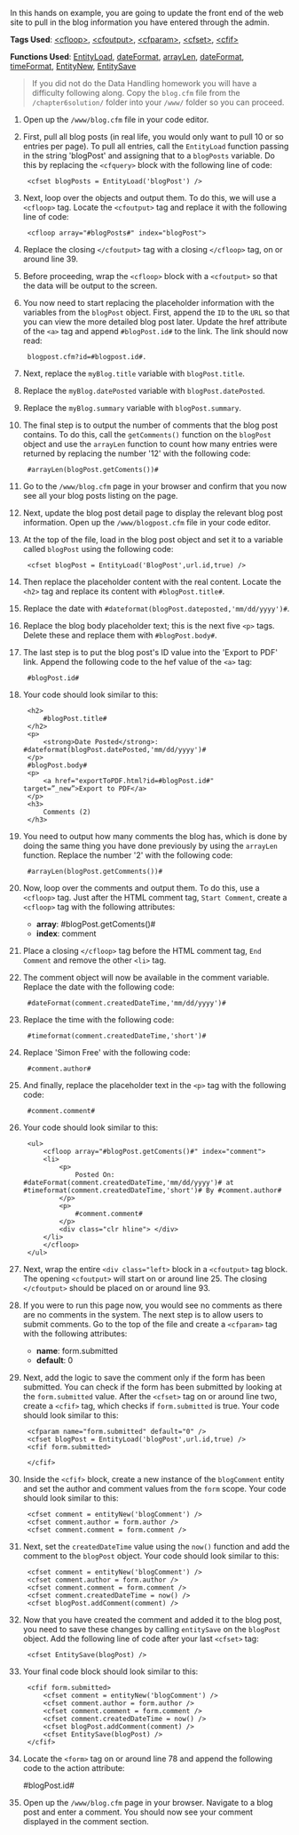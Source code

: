 In this hands on example, you are going to update the front end of the web site to pull in the blog information you have entered through the admin.

**Tags Used**: [\<cfloop>](http://help.adobe.com/en_US/ColdFusion/10.0/CFMLRef/WSc3ff6d0ea77859461172e0811cbec22c24-7fe2.html), [\<cfoutput>](http://help.adobe.com/en_US/ColdFusion/10.0/CFMLRef/WSc3ff6d0ea77859461172e0811cbec22c24-7ff6.html), [\<cfparam>](http://help.adobe.com/en_US/ColdFusion/10.0/CFMLRef/WSc3ff6d0ea77859461172e0811cbec22c24-7faf.html), [\<cfset>](http://help.adobe.com/en_US/ColdFusion/10.0/CFMLRef/WSc3ff6d0ea77859461172e0811cbec22c24-7ffd.html), [\<cfif>](http://help.adobe.com/en_US/ColdFusion/10.0/CFMLRef/WSc3ff6d0ea77859461172e0811cbec22c24-7fe8.html)

**Functions Used**: [EntityLoad](http://help.adobe.com/en_US/ColdFusion/10.0/CFMLRef/WS32C28934-CDCE-497f-8212-6342141C5846.html), [dateFormat](http://help.adobe.com/en_US/ColdFusion/10.0/CFMLRef/WSc3ff6d0ea77859461172e0811cbec22c24-7ff4.html), [arrayLen](http://help.adobe.com/en_US/ColdFusion/10.0/CFMLRef/WSc3ff6d0ea77859461172e0811cbec22c24-7f1b.html), [dateFormat](http://help.adobe.com/en_US/ColdFusion/10.0/CFMLRef/WSc3ff6d0ea77859461172e0811cbec22c24-7ff4.html), [timeFormat](http://help.adobe.com/en_US/ColdFusion/10.0/CFMLRef/WSc3ff6d0ea77859461172e0811cbec22c24-6de0.html), [EntityNew](http://help.adobe.com/en_US/ColdFusion/10.0/CFMLRef/WSfd7453be0f56bba437188258123092b394c-7ffe.html), [EntitySave](http://help.adobe.com/en_US/ColdFusion/10.0/CFMLRef/WS89F68C3F-0F5F-4c1b-88C4-4299A1E7F28A.html)

> If you did not do the Data Handling homework you will have a difficulty following along. Copy the `blog.cfm` file from the `/chapter6solution/` folder into your `/www/` folder so you can proceed.

1. Open up the `/www/blog.cfm` file in your code editor.
1. First, pull all blog posts (in real life, you would only want to pull 10 or so entries per page). To pull all entries, call the `EntityLoad` function passing in the string 'blogPost' and assigning that to a `blogPosts` variable. Do this by replacing the `<cfquery>` block with the following line of code:

        <cfset blogPosts = EntityLoad('blogPost') />

1. Next, loop over the objects and output them. To do this, we will use a `<cfloop>` tag. Locate the `<cfoutput>` tag and replace it with the following line of code:

        <cfloop array="#blogPosts#" index="blogPost">

1. Replace the closing `</cfoutput>` tag with a closing `</cfloop>` tag, on or around line 39.
1. Before proceeding, wrap the `<cfloop>` block with a `<cfoutput>` so that the data will be output to the screen.
1. You now need to start replacing the placeholder information with the variables from the `blogPost` object. First, append the `ID` to the `URL` so that you can view the more detailed blog post later. Update the href attribute of the `<a>` tag and append `#blogPost.id#` to the link. The link should now read:

        blogpost.cfm?id=#blogpost.id#.

1. Next, replace the `myBlog.title` variable with `blogPost.title`.
1. Replace the `myBlog.datePosted` variable with `blogPost.datePosted`.
1. Replace the `myBlog.summary` variable with `blogPost.summary`.
1. The final step is to output the number of comments that the blog post contains. To do this, call the `getComments()` function on the `blogPost` object and use the `arrayLen` function to count how many entries were returned by replacing the number '12' with the following code:

        #arrayLen(blogPost.getComents())#

1. Go to the `/www/blog.cfm` page in your browser and confirm that you now see all your blog posts listing on the page.
1. Next, update the blog post detail page to display the relevant blog post information. Open up the `/www/blogpost.cfm` file in your code editor.
1. At the top of the file, load in the blog post object and set it to a variable called `blogPost` using the following code:

        <cfset blogPost = EntityLoad('BlogPost',url.id,true) />

1. Then replace the placeholder content with the real content. Locate the `<h2>` tag and replace its content with `#blogPost.title#`.
1. Replace the date with `#dateformat(blogPost.dateposted,'mm/dd/yyyy')#`.
1. Replace the blog body placeholder text; this is the next five `<p>` tags. Delete these and replace them with `#blogPost.body#`.
1. The last step is to put the blog post's ID value into the 'Export to PDF' link. Append the following code to the hef value of the `<a>` tag:

        #blogPost.id#

1. Your code should look similar to this:

        <h2>
            #blogPost.title#
        </h2>
        <p>
            <strong>Date Posted</strong>: #dateformat(blogPost.datePosted,'mm/dd/yyyy')#
        </p>
        #blogPost.body#
        <p>
            <a href="exportToPDF.html?id=#blogPost.id#" target=”_new”>Export to PDF</a>
        </p>
        <h3>
            Comments (2)
        </h3>

1. You need to output how many comments the blog has, which is done by doing the same thing you have done previously by using the `arrayLen` function. Replace the number '2' with the following code:

        #arrayLen(blogPost.getComments())#

1. Now, loop over the comments and output them. To do this, use a `<cfloop>` tag. Just after the HTML comment tag, `Start Comment`, create a `<cfloop>` tag with the following attributes:
    * **array**: #blogPost.getComents()#
    * **index**: comment
1. Place a closing `</cfloop>` tag before the HTML comment tag, `End Comment` and remove the other `<li>` tag.
1. The comment object will now be available in the comment variable. Replace the date with the following code:

        #dateFormat(comment.createdDateTime,'mm/dd/yyyy')#

1. Replace the time with the following code:

        #timeformat(comment.createdDateTime,'short')#

1. Replace 'Simon Free' with the following code:

        #comment.author#

1. And finally, replace the placeholder text in the `<p>` tag with the following code:

        #comment.comment#

1. Your code should look similar to this:

        <ul>
            <cfloop array="#blogPost.getComents()#" index="comment">
            <li>
                <p>
                    Posted On: #dateFormat(comment.createdDateTime,'mm/dd/yyyy')# at #timeformat(comment.createdDateTime,'short')# By #comment.author#
                </p>
                <p>
                    #comment.comment#
                </p>
                <div class="clr hline"> </div>
            </li>
            </cfloop>
        </ul>

1. Next, wrap the entire `<div class="left>` block in a `<cfoutput>` tag block. The opening `<cfoutput>` will start on or around line 25. The closing `</cfoutput>` should be placed on or around line 93.
1. If you were to run this page now, you would see no comments as there are no comments in the system. The next step is to allow users to submit comments. Go to the top of the file and create a `<cfparam>` tag with the following attributes:
    * **name**: form.submitted
    * **default**: 0
1. Next, add the logic to save the comment only if the form has been submitted. You can check if the form has been submitted by looking at the `form.submitted` value. After the `<cfset>` tag on or around line two, create a `<cfif>` tag, which checks if `form.submitted` is true. Your code should look similar to this:

        <cfparam name="form.submitted" default="0" />
        <cfset blogPost = EntityLoad('blogPost',url.id,true) />
        <cfif form.submitted>

        </cfif>

1. Inside the `<cfif>` block, create a new instance of the `blogComment` entity and set the author and comment values from the `form` scope. Your code should look similar to this:

        <cfset comment = entityNew('blogComment') />
        <cfset comment.author = form.author />
        <cfset comment.comment = form.comment />

1. Next, set the `createdDateTime` value using the `now()` function and add the comment to the `blogPost` object. Your code should look similar to this:

        <cfset comment = entityNew('blogComment') />
        <cfset comment.author = form.author />
        <cfset comment.comment = form.comment />
        <cfset comment.createdDateTime = now() />
        <cfset blogPost.addComment(comment) />

1. Now that you have created the comment and added it to the blog post, you need to save these changes by calling `entitySave` on the `blogPost` object. Add the following line of code after your last `<cfset>` tag:

        <cfset EntitySave(blogPost) />

1. Your final code block should look similar to this:

        <cfif form.submitted>
            <cfset comment = entityNew('blogComment') />
            <cfset comment.author = form.author />
            <cfset comment.comment = form.comment />
            <cfset comment.createdDateTime = now() />
            <cfset blogPost.addComment(comment) />
            <cfset EntitySave(blogPost) />
        </cfif>

1. Locate the `<form>` tag on or around line 78 and append the following code to the action attribute:

    #blogPost.id#

1. Open up the `/www/blog.cfm` page in your browser. Navigate to a blog post and enter a comment. You should now see your comment displayed in the comment section.